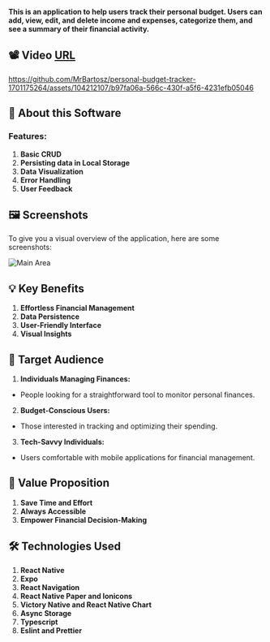 **This is an application to help users track their personal budget. Users can add, view, edit, and delete income and expenses, categorize them, and see a summary of their financial activity.**

## 📽️ Video [URL](https://github.com/MrBartosz/personal-budget-tracker-1701175264/assets/104212107/b97fa06a-566c-430f-a5f6-4231efb05046)


https://github.com/MrBartosz/personal-budget-tracker-1701175264/assets/104212107/b97fa06a-566c-430f-a5f6-4231efb05046


## 📖 About this Software

### Features:

1. **Basic CRUD**
2. **Persisting data in Local Storage**
3. **Data Visualization**
4. **Error Handling**
5. **User Feedback**

## 🖼️ Screenshots

To give you a visual overview of the application, here are some screenshots:

![Main Area](https://i.ibb.co/4d7NzfJ/Projekt-bez-nazwy.png)

## 💡 Key Benefits

1. **Effortless Financial Management**
2. **Data Persistence**
3. **User-Friendly Interface**
4. **Visual Insights**

## 🎯 Target Audience

1. **Individuals Managing Finances:**
- People looking for a straightforward tool to monitor personal finances.

2. **Budget-Conscious Users:**
- Those interested in tracking and optimizing their spending.

3. **Tech-Savvy Individuals:**
- Users comfortable with mobile applications for financial management.

## 🚀 Value Proposition

1. **Save Time and Effort**
2. **Always Accessible**
3. **Empower Financial Decision-Making**

## 🛠️ Technologies Used

1. **React Native**
2. **Expo**
3. **React Navigation**
4. **React Native Paper and Ionicons**
5. **Victory Native and React Native Chart**
6. **Async Storage**
7. **Typescript**
8. **Eslint and Prettier**
